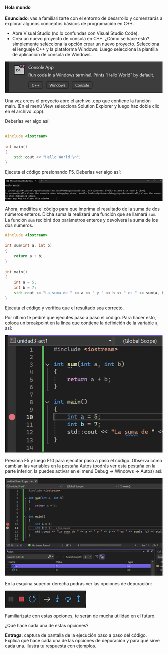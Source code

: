 #### Hola mundo

**Enunciado**: vas a familiarizarte con el entorno de desarrollo y comenzarás 
a explorar algunos conceptos básicos de programación en C++.

- Abre Visual Studio (no lo confundas con Visual Studio Code).
- Crea un nuevo proyecto de consola en C++. ¿Cómo se hace esto? 
simplemente selecciona la opción crear un nuevo proyecto. Selecciona el lenguaje C++ y la plataforma 
Windows. Luego selecciona la plantilla de aplicación de consola de Windows.

![Console app](../../../../assets/consoleTemplate.png)

Una vez crees el proyecto abre el archivo .cpp que contiene la función main. 
(En el menú View selecciona Solution Explorer y luego haz doble clic en el archivo .cpp).

Deberías ver algo así:

```cpp

#include <iostream>

int main()
{
    std::cout << "Hello World!\n";
}
```

Ejecuta el código presionando F5. Deberías ver algo así:

![Hello World](../../../../assets/helloWorld.png)

Ahora, modifica el código para que imprima el resultado de la suma de dos números enteros. 
Dicha suma la realizará una función que se llamará `sum`. La función `sum` recibirá dos
parámetros enteros y devolverá la suma de los dos números. 

```cpp
#include <iostream>

int sum(int a, int b)
{
    return a + b;
}

int main()
{
    int a = 5;
    int b = 7;
    std::cout << "La suma de " << a << " y " << b << " es " << sum(a, b) << "\n";
}
```

Ejecuta el código y verifica que el resultado sea correcto.

Por último te pediré que ejecutes paso a paso el código. Para hacer esto, coloca 
un breakpoint en la línea que contiene la definición de la variable `a`, así:

![Breakpoint](../../../../assets/breakpoint.png)

Presiona F5 y luego F10 para ejecutar paso a paso el código. Observa cómo 
cambian las variables en la pestaña Autos (podrás ver esta pestaña en la parte inferior, 
la puedes activar en el menú Debug -> Windows -> Autos) así:

![Autos](../../../../assets/autos.png)

En la esquina superior derecha podrás ver las opciones de depuración:

![Debug](../../../../assets/debug.png)

Familiarízate con estas opciones, te serán de mucha utilidad en el futuro.

¿Qué hace cada una de estas opciones?

**Entraga**: captura de pantalla de la ejecución paso a paso del código. Explica 
qué hace cada una de las opciones de depuración y para qué sirve cada una. Ilustra 
tu respuesta con ejemplos.